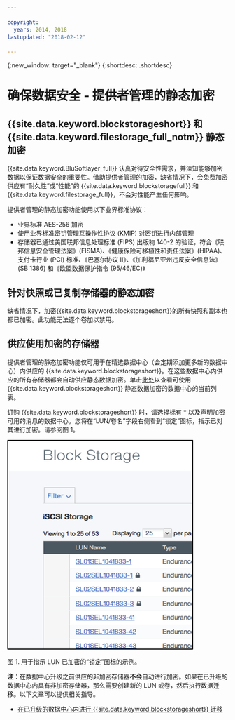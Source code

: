 ```yaml
---

copyright:
  years: 2014, 2018
lastupdated: "2018-02-12"

---
```

{:new_window: target="_blank"}
{:shortdesc: .shortdesc}

# 确保数据安全 - 提供者管理的静态加密

## {{site.data.keyword.blockstorageshort}} 和 {{site.data.keyword.filestorage_full_notm}} 静态加密 

{{site.data.keyword.BluSoftlayer_full}} 认真对待安全性需求，并深知能够加密数据以保证数据安全的重要性。借助提供者管理的加密，缺省情况下，会免费加密供应有“耐久性”或“性能”的 {{site.data.keyword.blockstoragefull}} 和 {{site.data.keyword.filestorage_full}}，不会对性能产生任何影响。

提供者管理的静态加密功能使用以下业界标准协议：

* 业界标准 AES-256 加密
* 使用业界标准密钥管理互操作性协议 (KMIP) 对密钥进行内部管理
* 存储器已通过美国联邦信息处理标准 (FIPS) 出版物 140-2 的验证，符合《联邦信息安全管理法案》(FISMA)、《健康保险可移植性和责任法案》(HIPAA)、支付卡行业 (PCI) 标准、《巴塞尔协议 II》、《加利福尼亚州违反安全信息法》(SB 1386) 和《欧盟数据保护指令 (95/46/EC)》

## 针对快照或已复制存储器的静态加密  

缺省情况下，加密{{site.data.keyword.blockstorageshort}}的所有快照和副本也都已加密。此功能无法逐个卷加以禁用。

## 供应使用加密的存储器

提供者管理的静态加密功能仅可用于在精选数据中心（会定期添加更多新的数据中心）内供应的 {{site.data.keyword.blockstorageshort}}。在这些数据中心内供应的所有存储器都会自动供应静态数据加密。单击[此处](new-ibm-block-and-file-storage-location-and-features.html)以查看可使用 {{site.data.keyword.blockstorageshort}} 静态数据加密的数据中心的当前列表。

订购 {{site.data.keyword.blockstorageshort}} 时，请选择标有 * 以及声明加密可用的消息的数据中心。您将在“LUN/卷名”字段右侧看到“锁定”图标，指示已对其进行加密。请参阅图 1。

![“锁定”图标指示 LUN 已加密](/images/encryptedstorage.png)
<caption>图 1. 用于指示 LUN 已加密的“锁定”图标的示例。</caption>



**注**：在数据中心升级之前供应的非加密存储器**不会**自动进行加密。如果在已升级的数据中心内具有非加密存储器，那么需要创建新的 LUN 或卷，然后执行数据迁移。以下文章可以提供相关指导。

* [在已升级的数据中心内进行 {{site.data.keyword.blockstorageshort}} 迁移](migrate-block-storage-encrypted-block-storage.html)
